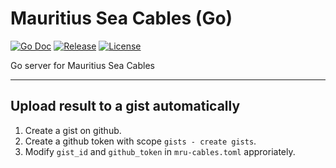 # Mauritius Sea Cables (Go)

[![Go Doc](https://img.shields.io/badge/godoc-reference-blue.svg?style=for-the-badge)](https://godoc.org/github.com/mgjules/mru-sea-cables-go)
[![Release](https://img.shields.io/github/release/mgjules/mru-sea-cables-go.svg?style=for-the-badge)](https://github.com/mgjules/mru-sea-cables-go/releases/latest)
[![License](https://img.shields.io/badge/MIT-green.svg?style=for-the-badge)](LICENSE)

Go server for Mauritius Sea Cables

---

## Upload result to a gist automatically

1. Create a gist on github.
2. Create a github token with scope `gists - create gists`.
3. Modify `gist_id` and `github_token` in `mru-cables.toml` approriately.
